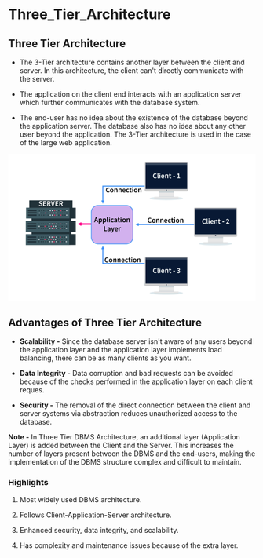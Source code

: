 # Three_Tier_Architecture


## Three Tier Architecture

* The 3-Tier architecture contains another layer between the client and server. In this architecture, the client can't directly communicate with the server.

* The application on the client end interacts with an application server which further communicates with the database system.

* The end-user has no idea about the existence of the database beyond the application server. The database also has no idea about any other user beyond the application. The 3-Tier architecture is used in the case of the large web application.



![loading...](../../../images/dbms/dbms_architecture/three_tier.png)



## Advantages of Three Tier Architecture

* **Scalability -** Since the database server isn't aware of any users beyond the application layer and the application layer implements load balancing, there can be as many clients as you want.

* **Data Integrity -** Data corruption and bad requests can be avoided because of the checks performed in the application layer on each client reques.

* **Security -** The removal of the direct connection between the client and server systems via abstraction reduces unauthorized access to the database.


**Note -** In Three Tier DBMS Architecture, an additional layer (Application Layer) is added between the Client and the Server. This increases the number of layers present between the DBMS and the end-users, making the implementation of the DBMS structure complex and difficult to maintain.



### Highlights

1. Most widely used DBMS architecture.

2. Follows Client-Application-Server architecture.

3. Enhanced security, data integrity, and scalability.

4. Has complexity and maintenance issues because of the extra layer.

